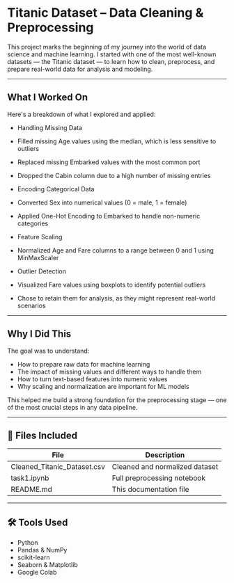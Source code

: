 # Titanic Dataset – Data Cleaning & Preprocessing

This project marks the beginning of my journey into the world of data science and machine learning. I started with one of the most well-known datasets — the Titanic dataset — to learn how to clean, preprocess, and prepare real-world data for analysis and modeling.

---

##  What I Worked On

Here's a breakdown of what I explored and applied:

-  Handling Missing Data
  - Filled missing Age values using the median, which is less sensitive to outliers
  - Replaced missing Embarked values with the most common port
  - Dropped the Cabin column due to a high number of missing entries

-  Encoding Categorical Data
  - Converted Sex into numerical values (0 = male, 1 = female)
  - Applied One-Hot Encoding to Embarked to handle non-numeric categories

-  Feature Scaling
  - Normalized Age and Fare columns to a range between 0 and 1 using MinMaxScaler

-  Outlier Detection
  - Visualized Fare values using boxplots to identify potential outliers
  - Chose to retain them for analysis, as they might represent real-world scenarios

---

##  Why I Did This

The goal was to understand:
- How to prepare raw data for machine learning
- The impact of missing values and different ways to handle them
- How to turn text-based features into numeric values
- Why scaling and normalization are important for ML models

This helped me build a strong foundation for the preprocessing stage — one of the most crucial steps in any data pipeline.

---

## 📁 Files Included

| File | Description |
|------|-------------|
| Cleaned_Titanic_Dataset.csv | Cleaned and normalized dataset |
| task1.ipynb | Full preprocessing notebook |
| README.md | This documentation file |

---

## 🛠 Tools Used

- Python 
- Pandas & NumPy
- scikit-learn
- Seaborn & Matplotlib
- Google Colab
